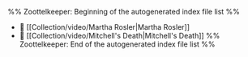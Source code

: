 %% Zoottelkeeper: Beginning of the autogenerated index file list  %%
- 📄 [[Collection/video/Martha Rosler|Martha Rosler]]
- 📄 [[Collection/video/Mitchell's Death|Mitchell's Death]]
%% Zoottelkeeper: End of the autogenerated index file list  %%
